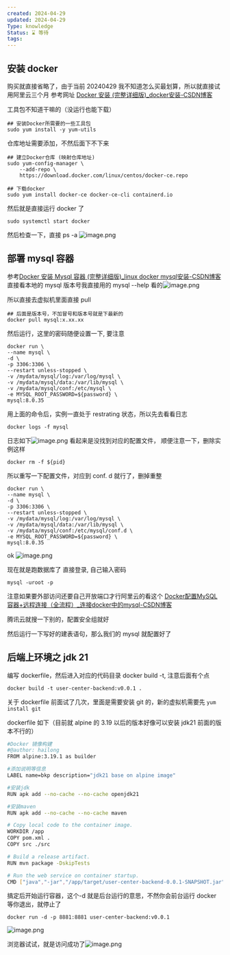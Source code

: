 ```yaml
---
created: 2024-04-29
updated: 2024-04-29
Type: knowledge
Status: ⌛️ 等待
tags:
---
```

## 安装 docker
购买就直接省略了，由于当前 20240429 我不知道怎么买最划算，所以就直接试用阿里云三个月
参考网址 [Docker 安装 (完整详细版)\_docker安装-CSDN博客](https://blog.csdn.net/BThinker/article/details/123358697)

工具包不知道干嘛的（没运行也能下载）
```shell
## 安装Docker所需要的一些工具包
sudo yum install -y yum-utils
```


仓库地址需要添加，不然后面下不下来
```shell
## 建立Docker仓库 (映射仓库地址)
sudo yum-config-manager \
    --add-repo \
    https://download.docker.com/linux/centos/docker-ce.repo

## 下载docker
sudo yum install docker-ce docker-ce-cli containerd.io

```

然后就是直接运行 docker 了
```shell
sudo systemctl start docker
```

然后检查一下，直接 ps -a
![image.png](https://obsidian-pic-1317906728.cos.ap-nanjing.myqcloud.com/obsidian/20240429170153.png)


## 部署 mysql 容器


参考[Docker 安装 Mysql 容器 (完整详细版)\_linux docker mysql安装-CSDN博客](https://blog.csdn.net/BThinker/article/details/123471514)
直接看本地的 mysql 版本号我直接用的 mysql --help 看的![image.png](https://obsidian-pic-1317906728.cos.ap-nanjing.myqcloud.com/obsidian/20240429170444.png)


所以直接去虚拟机里面直接 pull
```shell
## 后面是版本号，不加冒号和版本号就是下最新的
docker pull mysql:x.xx.xx
```

然后运行，这里的密码随便设置一下, 要注意
```shell
docker run \
--name mysql \
-d \
-p 3306:3306 \
--restart unless-stopped \
-v /mydata/mysql/log:/var/log/mysql \
-v /mydata/mysql/data:/var/lib/mysql \
-v /mydata/mysql/conf:/etc/mysql \
-e MYSQL_ROOT_PASSWORD=${password} \
mysql:8.0.35
```


用上面的命令后，实例一直处于 restrating 状态，所以先去看看日志

```shell
docker logs -f mysql
```

日志如下![image.png](https://obsidian-pic-1317906728.cos.ap-nanjing.myqcloud.com/obsidian/20240429172045.png)
看起来是没找到对应的配置文件，
顺便注意一下，删除实例这样
```shell
docker rm -f ${pid}
```

所以重写一下配置文件，对应到 conf. d 就行了，删掉重整

```shell
docker run \
--name mysql \
-d \
-p 3306:3306 \
--restart unless-stopped \
-v /mydata/mysql/log:/var/log/mysql \
-v /mydata/mysql/data:/var/lib/mysql \
-v /mydata/mysql/conf:/etc/mysql/conf.d \
-e MYSQL_ROOT_PASSWORD=${password} \
mysql:8.0.35
```


ok
![image.png](https://obsidian-pic-1317906728.cos.ap-nanjing.myqcloud.com/obsidian/20240429173305.png)


现在就是跑数据库了
 直接登录, 自己输入密码
 
```shell
mysql -uroot -p

```

注意如果要外部访问还要自己开放端口才行阿里云的看这个 [Docker配置MySQL容器+远程连接（全流程）\_连接docker中的mysql-CSDN博客](https://blog.csdn.net/qq_43781399/article/details/112650755)

腾讯云就搜一下别的，配置安全组就好

然后运行一下写好的建表语句，那么我们的 mysql 就配置好了

## 后端上环境之 jdk 21

编写 dockerfile，然后进入对应的代码目录 docker build -t, 注意后面有个点 
```shell
docker build -t user-center-backend:v0.0.1 .
```

关于 dockerfile 前面试了几次，里面是需要安装 git 的，新的虚拟机需要先 `yum install git`

dockerfile 如下（目前就 alpine 的 3.19 以后的版本好像可以安装 jdk21 前面的版本不行的）

```bash
#Docker 镜像构建
#@author: hailong
FROM alpine:3.19.1 as builder

#添加说明等信息
LABEL name=bkp description="jdk21 base on alpine image"

#安装jdk
RUN apk add --no-cache --no-cache openjdk21

#安装maven
RUN apk add --no-cache --no-cache maven

# Copy local code to the container image.
WORKDIR /app
COPY pom.xml .
COPY src ./src

# Build a release artifact.
RUN mvn package -DskipTests

# Run the web service on container startup.
CMD ["java","-jar","/app/target/user-center-backend-0.0.1-SNAPSHOT.jar","--spring.profiles.active=prod"]
```


搞定后开始运行容器，这个-d 就是后台运行的意思，不然你会前台运行 docker 等你退出，就停止了
```shell
docker run -d -p 8881:8881 user-center-backend:v0.0.1
```


![image.png](https://obsidian-pic-1317906728.cos.ap-nanjing.myqcloud.com/obsidian/20240507174219.png)


浏览器试试，就是访问成功了![image.png](https://obsidian-pic-1317906728.cos.ap-nanjing.myqcloud.com/obsidian/20240507174455.png)

